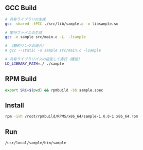 ## GCC Build

```bash
# 共有ライブラリの生成
gcc -shared -fPIC ./src/lib/sample.c -o libsample.so

# 実行ファイルの生成
gcc -o sample src/main.c -L. -lsample

# （静的リンクの場合）
# gcc --static -o sample src/main.c -lsample

# 共有ライブラリパスの指定して実行（確認）
LD_LIBRARY_PATH=./ ./sample
```

## RPM Build

```bash
export SRC=$(pwd) && rpmbuild -bb sample.spec
```


## Install

```bash
rpm -ivh /root/rpmbuild/RPMS/x86_64/sample-1.0.0-1.x86_64.rpm
```

## Run

```bash
/usr/local/sample/bin/sample
```
